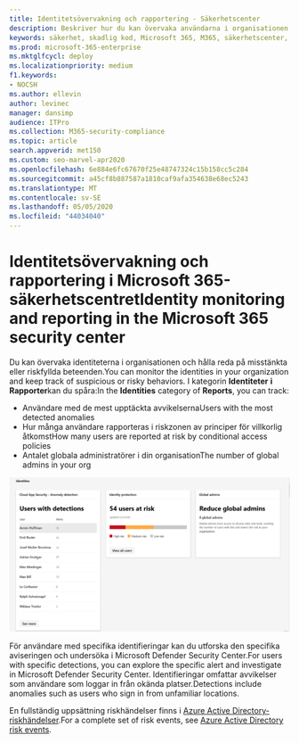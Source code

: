 ```yaml
---
title: Identitetsövervakning och rapportering - Säkerhetscenter
description: Beskriver hur du kan övervaka användarna i organisationen och hålla reda på misstänkta eller riskfyllda beteenden.
keywords: säkerhet, skadlig kod, Microsoft 365, M365, säkerhetscenter, övervaka, rapportera, identitet, användare
ms.prod: microsoft-365-enterprise
ms.mktglfcycl: deploy
ms.localizationpriority: medium
f1.keywords:
- NOCSH
ms.author: ellevin
author: levinec
manager: dansimp
audience: ITPro
ms.collection: M365-security-compliance
ms.topic: article
search.appverid: met150
ms.custom: seo-marvel-apr2020
ms.openlocfilehash: 6e884e6fc67670f25e48747324c15b158cc5c284
ms.sourcegitcommit: a45cf8b887587a1810caf9afa354638e68ec5243
ms.translationtype: MT
ms.contentlocale: sv-SE
ms.lasthandoff: 05/05/2020
ms.locfileid: "44034040"
---
```

# <a name="identity-monitoring-and-reporting-in-the-microsoft-365-security-center"></a><span data-ttu-id="2b60a-104">Identitetsövervakning och rapportering i Microsoft 365-säkerhetscentret</span><span class="sxs-lookup"><span data-stu-id="2b60a-104">Identity monitoring and reporting in the Microsoft 365 security center</span></span>

<span data-ttu-id="2b60a-105">Du kan övervaka identiteterna i organisationen och hålla reda på misstänkta eller riskfyllda beteenden.</span><span class="sxs-lookup"><span data-stu-id="2b60a-105">You can monitor the identities in your organization and keep track of suspicious or risky behaviors.</span></span> <span data-ttu-id="2b60a-106">I kategorin **Identiteter** **i Rapporter**kan du spåra:</span><span class="sxs-lookup"><span data-stu-id="2b60a-106">In the **Identities** category of **Reports**, you can track:</span></span>

* <span data-ttu-id="2b60a-107">Användare med de mest upptäckta avvikelserna</span><span class="sxs-lookup"><span data-stu-id="2b60a-107">Users with the most detected anomalies</span></span>
* <span data-ttu-id="2b60a-108">Hur många användare rapporteras i riskzonen av principer för villkorlig åtkomst</span><span class="sxs-lookup"><span data-stu-id="2b60a-108">How many users are reported at risk by conditional access policies</span></span>
* <span data-ttu-id="2b60a-109">Antalet globala administratörer i din organisation</span><span class="sxs-lookup"><span data-stu-id="2b60a-109">The number of global admins in your org</span></span>

![Kategori av rapporter för identiteter](../../media/identities.png)

<span data-ttu-id="2b60a-111">För användare med specifika identifieringar kan du utforska den specifika aviseringen och undersöka i Microsoft Defender Security Center.</span><span class="sxs-lookup"><span data-stu-id="2b60a-111">For users with specific detections, you can explore the specific alert and investigate in Microsoft Defender Security Center.</span></span> <span data-ttu-id="2b60a-112">Identifieringar omfattar avvikelser som användare som loggar in från okända platser.</span><span class="sxs-lookup"><span data-stu-id="2b60a-112">Detections include anomalies such as users who sign in from unfamiliar locations.</span></span>

<span data-ttu-id="2b60a-113">En fullständig uppsättning riskhändelser finns i [Azure Active Directory-riskhändelser](https://docs.microsoft.com/azure/active-directory/reports-monitoring/concept-risk-events).</span><span class="sxs-lookup"><span data-stu-id="2b60a-113">For a complete set of risk events, see [Azure Active Directory risk events](https://docs.microsoft.com/azure/active-directory/reports-monitoring/concept-risk-events).</span></span>

